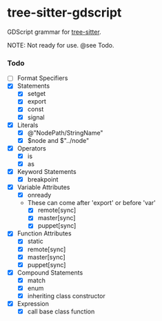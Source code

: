 tree-sitter-gdscript
==================

GDScript grammar for [tree-sitter][].

NOTE: Not ready for use. @see Todo.

### Todo

- [ ] Format Specifiers
- [X] Statements
  - [X] setget
  - [X] export
  - [X] const
  - [X] signal
- [X] Literals
  - [X] @"NodePath/StringName"
  - [X] $node and $"../node"
- [X] Operators
  - [X] is
  - [X] as
- [X] Keyword Statements
  - [X] breakpoint
- [X] Variable Attributes
  - [X] onready
  - These can come after 'export' or before 'var'
    - [X] remote[sync]
    - [X] master[sync]
    - [X] puppet[sync]
- [X] Function Attributes
  - [X] static
  - [X] remote[sync]
  - [X] master[sync]
  - [X] puppet[sync]
- [X] Compound Statements
  - [X] match
  - [X] enum
  - [X] inheriting class constructor
- [X] Expression
  - [X] call base class function

[tree-sitter]: https://github.com/tree-sitter/tree-sitter
